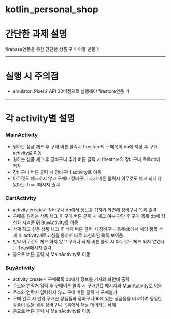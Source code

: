 # kotlin_personal_shop
<h1>간단한 과제 설명</h1>
<p>firebase연동을 통한 간단한 상품 구매 어플 만들기</p>
<hr>
<h1>실행 시 주의점</h1>
<ul>
    <li>emulator: Pixel 2 API 30버전으로 실행해야 firestore연동 가</li>
</ul>
<hr>
<h1>각 activity별 설명</h1>
<h3>MainActivity</h3>
    
<ul>
    <li>원하는 상품 체크 후 구매 버튼 클릭시 firestore의 구매목록 db에 저장 후 구매 activity로 이동</li>
    <li>원하는 상품 체크 후 장바구니 추가 버튼 클릭 시
        firestore의 장바구니 목록db에 저장</li>
    <li>장바구니 버튼 클릭 시 장바구니 activity로 이동</li>
    <li>아무것도 체크하지 않고 구매나 장바구니 추가 버튼 클릭시 아무것도 체크 되지 않았다는
    Toast메시지 출력</li>
</ul>
<h3>CartActivity</h3>

<ul>
    <li>activity create시 장바구니 db에서 정보를 가져와 화면에 장바구니 목록 출력</li>

   <li>구매를 원하는 상품 체크 후 구매 버튼 클릭 시 체크 여부 판단 후
        구매 목록 db에 최신화 시켜준 뒤 BuyActivity로 이동</li>
    <li>삭제 하고 싶은 상품 체크 후 삭제 버튼 클릭 시 장바구니 목록db에서 해당 품목
    삭제 후 activity새로고침을 통하여 바로 최신화된 목록 보여줌.</li>
    <li>만약 아무것도 체크 하지 않고 구매나 삭제 버튼 클릭 시 아무것도 체크 되지 않았다는 Toast메시지 출력</li>
    <li>홈으로 버튼 클릭 시 MainActivity로 이동</li>
</ul>

<h3>BuyActivity</h3>

<ul>
    <li>activity create시 구매목록 db에서 정보를 가져와 화면에 출력</li>

   <li>주소와 연락처 입력 후 구매버튼 클릭 시 구매완료 메시지와 MainActivity로 이동
        </li>
    <li>주소와 연락처 입력하지 않고 구매 버튼 클릭 시 구매불가</li>
    <li>구매 완료 시 만약 구매한 상품들과 장바구니db에 있는 상품들을 비교하여 동일한 상품이
        있을 경우 장바구니 목록에서 해당 데이터는 삭제
        </li>

   <li>홈으로 버튼 클릭 시 MainActivity로 이동</li>
</ul>

